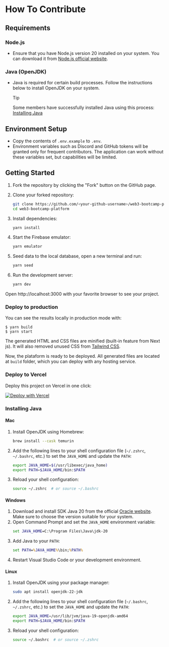 # How To Contribute

## Requirements

### Node.js

- Ensure that you have Node.js version 20 installed on your system. You can download it from [Node.js official website](https://nodejs.org/).

### Java (OpenJDK)

- Java is required for certain build processes. Follow the instructions below to install OpenJDK on your system.
  > [!TIP]
  > Some members have successfully installed Java using this process: [Installing Java](#installing-java)

## Environment Setup

- Copy the contents of `.env.example` to `.env`.
- Environment variables such as Discord and GitHub tokens will be granted only for frequent contributors. The application can work without these variables set, but capabilities will be limited.

## Getting Started

1. Fork the repository by clicking the "Fork" button on the GitHub page.
2. Clone your forked repository:

   ```bash
   git clone https://github.com/<your-github-username>/web3-bootcamp-platform.git
   cd web3-bootcamp-platform
   ```

3. Install dependencies:

   ```bash
   yarn install
   ```

4. Start the Firebase emulator:

   ```bash
   yarn emulator
   ```

5. Seed data to the local database, open a new terminal and run:

   ```bash
   yarn seed
   ```

6. Run the development server:
   ```bash
   yarn dev
   ```

Open http://localhost:3000 with your favorite browser to see your project.

### Deploy to production

You can see the results locally in production mode with:

```
$ yarn build
$ yarn start
```

The generated HTML and CSS files are minified (built-in feature from Next js). It will also removed unused CSS from [Tailwind CSS](https://tailwindcss.com).

Now, the plataform is ready to be deployed. All generated files are located at `build` folder, which you can deploy with any hosting service.

### Deploy to Vercel

Deploy this project on Vercel in one click:

[![Deploy with Vercel](https://vercel.com/button)](https://vercel.com/new/clone?repository-url=https://github.com/w3b3d3v/web3-bootcamp-platform)

### Installing Java

#### Mac

1. Install OpenJDK using Homebrew:
   ```bash
   brew install --cask temurin
   ```
2. Add the following lines to your shell configuration file (`~/.zshrc`, `~/.bashrc`, etc.) to set the `JAVA_HOME` and update the `PATH`:
   ```bash
   export JAVA_HOME=$(/usr/libexec/java_home)
   export PATH=$JAVA_HOME/bin:$PATH
   ```
3. Reload your shell configuration:
   ```bash
   source ~/.zshrc  # or source ~/.bashrc
   ```

#### Windows

1. Download and install SDK Java 20 from the official [Oracle website](https://www.oracle.com/java/technologies/javase/jdk20-archive-downloads.html). Make sure to choose the version suitable for your system.
2. Open Command Prompt and set the `JAVA_HOME` environment variable:
   ```cmd
   set JAVA_HOME=C:\Program Files\Java\jdk-20
   ```
3. Add Java to your `PATH`:
   ```cmd
   set PATH=%JAVA_HOME%\bin;%PATH%
   ```
4. Restart Visual Studio Code or your development environment.

#### Linux

1. Install OpenJDK using your package manager:
   ```bash
   sudo apt install openjdk-22-jdk
   ```
2. Add the following lines to your shell configuration file (`~/.bashrc`, `~/.zshrc`, etc.) to set the `JAVA_HOME` and update the `PATH`:
   ```bash
   export JAVA_HOME=/usr/lib/jvm/java-19-openjdk-amd64
   export PATH=$JAVA_HOME/bin:$PATH
   ```
3. Reload your shell configuration:
   ```bash
   source ~/.bashrc  # or source ~/.zshrc
   ```
